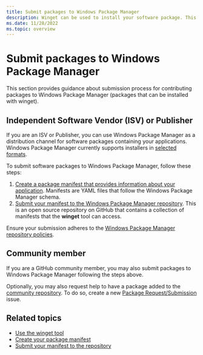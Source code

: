 ```yaml
---
title: Submit packages to Windows Package Manager
description: Winget can be used to install your software package. This guide outlines the submission process to publish packages to the Windows Package Manager repository as a distribution channel.
ms.date: 11/28/2022
ms.topic: overview
---
```


# Submit packages to Windows Package Manager

This section provides guidance about submission process for contributing packages to Windows Package Manager (packages that can be installed with winget).

## Independent Software Vendor (ISV) or Publisher

If you are an ISV or Publisher, you can use Windows Package Manager as a distribution channel for software packages containing your applications. Windows Package Manager currently supports installers in [selected formats](/winget/#supported-installer-formats). 

To submit software packages to Windows Package Manager, follow these steps:

1. [Create a package manifest that provides information about your application](manifest.md). Manifests are YAML files that follow the Windows Package Manager schema.
2. [Submit your manifest to the Windows Package Manager repository](repository.md). This is an open source repository on GitHub that contains a collection of manifests that the **winget** tool can access.

Ensure your submission adheres to the [Windows Package Manager repository policies](./windows-package-manager-policies.md).

## Community member

If you are a GitHub community member, you may also submit packages to Windows Package Manager following the steps above.

Optionally, you may also request help to have a package added to the [community repository](https://github.com/microsoft/winget-pkgs). To do so, create a new [Package Request/Submission](https://github.com/microsoft/winget-pkgs/issues/new/choose) issue.

## Related topics

* [Use the winget tool](../winget/index.md)
* [Create your package manifest](manifest.md)
* [Submit your manifest to the repository](repository.md)
